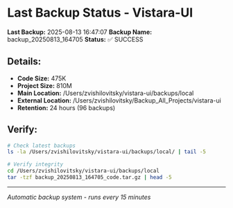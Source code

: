 # Last Backup Status - Vistara-UI

**Last Backup:** 2025-08-13 16:47:07
**Backup Name:** backup_20250813_164705
**Status:** ✅ SUCCESS

## Details:
- **Code Size:** 475K
- **Project Size:** 810M
- **Main Location:** /Users/zvishilovitsky/vistara-ui/backups/local
- **External Location:** /Users/zvishilovitsky/Backup_All_Projects/vistara-ui
- **Retention:** 24 hours (96 backups)

## Verify:
```bash
# Check latest backups
ls -la /Users/zvishilovitsky/vistara-ui/backups/local/ | tail -5

# Verify integrity
cd /Users/zvishilovitsky/vistara-ui/backups/local
tar -tzf backup_20250813_164705_code.tar.gz | head -5
```

---
*Automatic backup system - runs every 15 minutes*
